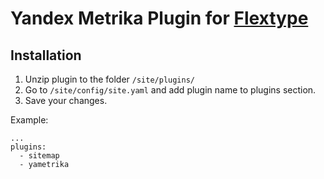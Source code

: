 # Yandex Metrika Plugin for [Flextype](http://flextype.org/)

## Installation
1. Unzip plugin to the folder `/site/plugins/`
2. Go to `/site/config/site.yaml` and add plugin name to plugins section.
3. Save your changes.

Example:
```
...
plugins:
  - sitemap
  - yametrika
```